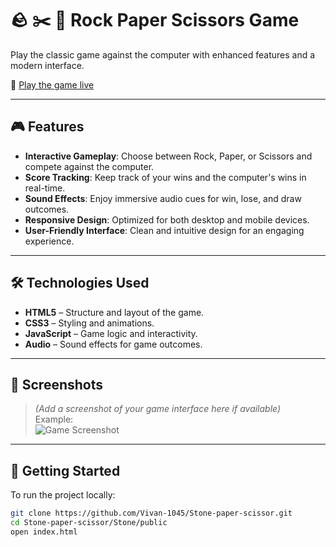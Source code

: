 # 🪨 ✂️ 📄 Rock Paper Scissors Game

Play the classic game against the computer with enhanced features and a modern interface.

🔗 [Play the game live](https://stone-paper-scissor1-nine.vercel.app/)

---

## 🎮 Features

- **Interactive Gameplay**: Choose between Rock, Paper, or Scissors and compete against the computer.
- **Score Tracking**: Keep track of your wins and the computer's wins in real-time.
- **Sound Effects**: Enjoy immersive audio cues for win, lose, and draw outcomes.
- **Responsive Design**: Optimized for both desktop and mobile devices.
- **User-Friendly Interface**: Clean and intuitive design for an engaging experience.

---

## 🛠️ Technologies Used

- **HTML5** – Structure and layout of the game.
- **CSS3** – Styling and animations.
- **JavaScript** – Game logic and interactivity.
- **Audio** – Sound effects for game outcomes.

---

## 📸 Screenshots

> *(Add a screenshot of your game interface here if available)*  
> Example:  
> ![Game Screenshot](screenshot.png)

---

## 🚀 Getting Started

To run the project locally:

```bash
git clone https://github.com/Vivan-1045/Stone-paper-scissor.git
cd Stone-paper-scissor/Stone/public
open index.html

